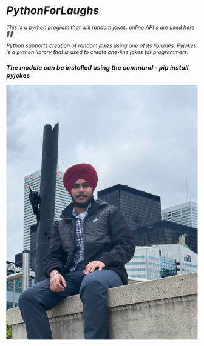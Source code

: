 # *PythonForLaughs*

*This is a python program that will random jokes. online API's are used here 🤣🐍*

*Python supports creation of random jokes using one of its libraries. Pyjokes is a python library that is used to create one-line jokes for programmers.* 

### *The module can be installed using the command - pip install pyjokes*

![1717051791615](image/README/1717051791615.png)

